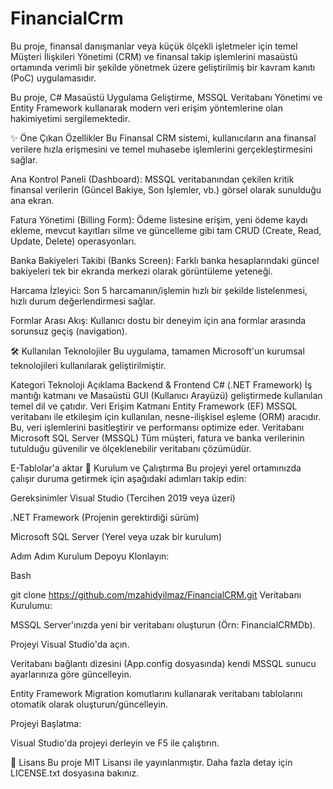 # FinancialCrm
Bu proje, finansal danışmanlar veya küçük ölçekli işletmeler için temel Müşteri İlişkileri Yönetimi (CRM) ve finansal takip işlemlerini masaüstü ortamında verimli bir şekilde yönetmek üzere geliştirilmiş bir kavram kanıtı (PoC) uygulamasıdır.

Bu proje, C# Masaüstü Uygulama Geliştirme, MSSQL Veritabanı Yönetimi ve Entity Framework kullanarak modern veri erişim yöntemlerine olan hakimiyetimi sergilemektedir.

✨ Öne Çıkan Özellikler
Bu Finansal CRM sistemi, kullanıcıların ana finansal verilere hızla erişmesini ve temel muhasebe işlemlerini gerçekleştirmesini sağlar.

Ana Kontrol Paneli (Dashboard): MSSQL veritabanından çekilen kritik finansal verilerin (Güncel Bakiye, Son İşlemler, vb.) görsel olarak sunulduğu ana ekran.

Fatura Yönetimi (Billing Form): Ödeme listesine erişim, yeni ödeme kaydı ekleme, mevcut kayıtları silme ve güncelleme gibi tam CRUD (Create, Read, Update, Delete) operasyonları.

Banka Bakiyeleri Takibi (Banks Screen): Farklı banka hesaplarındaki güncel bakiyeleri tek bir ekranda merkezi olarak görüntüleme yeteneği.

Harcama İzleyici: Son 5 harcamanın/işlemin hızlı bir şekilde listelenmesi, hızlı durum değerlendirmesi sağlar.

Formlar Arası Akış: Kullanıcı dostu bir deneyim için ana formlar arasında sorunsuz geçiş (navigation).

🛠️ Kullanılan Teknolojiler
Bu uygulama, tamamen Microsoft'un kurumsal teknolojileri kullanılarak geliştirilmiştir.

Kategori	Teknoloji	Açıklama
Backend & Frontend	C# (.NET Framework)	İş mantığı katmanı ve Masaüstü GUI (Kullanıcı Arayüzü) geliştirmede kullanılan temel dil ve çatıdır.
Veri Erişim Katmanı	Entity Framework (EF)	MSSQL veritabanı ile etkileşim için kullanılan, nesne-ilişkisel eşleme (ORM) aracıdır. Bu, veri işlemlerini basitleştirir ve performansı optimize eder.
Veritabanı	Microsoft SQL Server (MSSQL)	Tüm müşteri, fatura ve banka verilerinin tutulduğu güvenilir ve ölçeklenebilir veritabanı çözümüdür.

E-Tablolar'a aktar
🚀 Kurulum ve Çalıştırma
Bu projeyi yerel ortamınızda çalışır duruma getirmek için aşağıdaki adımları takip edin:

Gereksinimler
Visual Studio (Tercihen 2019 veya üzeri)

.NET Framework (Projenin gerektirdiği sürüm)

Microsoft SQL Server (Yerel veya uzak bir kurulum)

Adım Adım Kurulum
Depoyu Klonlayın:

Bash

git clone https://github.com/mzahidyilmaz/FinancialCRM.git
Veritabanı Kurulumu:

MSSQL Server'ınızda yeni bir veritabanı oluşturun (Örn: FinancialCRMDb).

Projeyi Visual Studio'da açın.

Veritabanı bağlantı dizesini (App.config dosyasında) kendi MSSQL sunucu ayarlarınıza göre güncelleyin.

Entity Framework Migration komutlarını kullanarak veritabanı tablolarını otomatik olarak oluşturun/güncelleyin.

Projeyi Başlatma:

Visual Studio'da projeyi derleyin ve F5 ile çalıştırın.

📄 Lisans
Bu proje MIT Lisansı ile yayınlanmıştır. Daha fazla detay için LICENSE.txt dosyasına bakınız.
